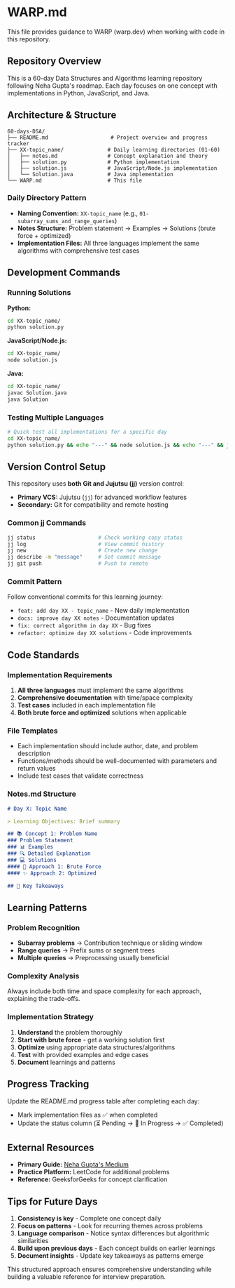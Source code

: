 # WARP.md

This file provides guidance to WARP (warp.dev) when working with code in this repository.

## Repository Overview

This is a 60-day Data Structures and Algorithms learning repository following Neha Gupta's roadmap. Each day focuses on one concept with implementations in Python, JavaScript, and Java.

## Architecture & Structure

```
60-days-DSA/
├── README.md                    # Project overview and progress tracker
├── XX-topic_name/              # Daily learning directories (01-60)
│   ├── notes.md                # Concept explanation and theory
│   ├── solution.py             # Python implementation  
│   ├── solution.js             # JavaScript/Node.js implementation
│   └── Solution.java           # Java implementation
└── WARP.md                     # This file
```

### Daily Directory Pattern
- **Naming Convention:** `XX-topic_name` (e.g., `01-subarray_sums_and_range_queries`)
- **Notes Structure:** Problem statement → Examples → Solutions (brute force + optimized)
- **Implementation Files:** All three languages implement the same algorithms with comprehensive test cases

## Development Commands

### Running Solutions

**Python:**
```bash
cd XX-topic_name/
python solution.py
```

**JavaScript/Node.js:**
```bash
cd XX-topic_name/
node solution.js
```

**Java:**
```bash
cd XX-topic_name/
javac Solution.java
java Solution
```

### Testing Multiple Languages
```bash
# Quick test all implementations for a specific day
cd XX-topic_name/
python solution.py && echo "---" && node solution.js && echo "---" && javac Solution.java && java Solution
```

## Version Control Setup

This repository uses **both Git and Jujutsu (jj)** version control:

- **Primary VCS:** Jujutsu (`jj`) for advanced workflow features
- **Secondary:** Git for compatibility and remote hosting

### Common jj Commands
```bash
jj status                    # Check working copy status
jj log                       # View commit history  
jj new                       # Create new change
jj describe -m "message"     # Set commit message
jj git push                  # Push to remote
```

### Commit Pattern
Follow conventional commits for this learning journey:
- `feat: add day XX - topic_name` - New daily implementation
- `docs: improve day XX notes` - Documentation updates
- `fix: correct algorithm in day XX` - Bug fixes
- `refactor: optimize day XX solutions` - Code improvements

## Code Standards

### Implementation Requirements
1. **All three languages** must implement the same algorithms
2. **Comprehensive documentation** with time/space complexity
3. **Test cases** included in each implementation file
4. **Both brute force and optimized** solutions when applicable

### File Templates
- Each implementation should include author, date, and problem description
- Functions/methods should be well-documented with parameters and return values
- Include test cases that validate correctness

### Notes.md Structure
```markdown
# Day X: Topic Name

> Learning Objectives: Brief summary

## 📚 Concept 1: Problem Name
### Problem Statement
### 📊 Examples  
### 🔍 Detailed Explanation
### 💻 Solutions
#### 🐌 Approach 1: Brute Force
#### ✨ Approach 2: Optimized

## 🔑 Key Takeaways
```

## Learning Patterns

### Problem Recognition
- **Subarray problems** → Contribution technique or sliding window
- **Range queries** → Prefix sums or segment trees
- **Multiple queries** → Preprocessing usually beneficial

### Complexity Analysis
Always include both time and space complexity for each approach, explaining the trade-offs.

### Implementation Strategy
1. **Understand** the problem thoroughly
2. **Start with brute force** - get a working solution first
3. **Optimize** using appropriate data structures/algorithms
4. **Test** with provided examples and edge cases
5. **Document** learnings and patterns

## Progress Tracking

Update the README.md progress table after completing each day:
- Mark implementation files as ✅ when completed
- Update the status column (⏳ Pending → 🔄 In Progress → ✅ Completed)

## External Resources

- **Primary Guide:** [Neha Gupta's Medium](https://medium.com/@nehaguptacareercoach)
- **Practice Platform:** LeetCode for additional problems
- **Reference:** GeeksforGeeks for concept clarification

## Tips for Future Days

1. **Consistency is key** - Complete one concept daily
2. **Focus on patterns** - Look for recurring themes across problems  
3. **Language comparison** - Notice syntax differences but algorithmic similarities
4. **Build upon previous days** - Each concept builds on earlier learnings
5. **Document insights** - Update key takeaways as patterns emerge

This structured approach ensures comprehensive understanding while building a valuable reference for interview preparation.